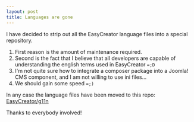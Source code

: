 ```yaml
---
layout: post
title: Languages are gone
---
```


I have decided to strip out all the EasyCreator language files into a special repository.


1) First reason is the amount of maintenance required.
1) Second is the fact that I believe that all developers are capable of understanding the english terms used in EasyCreator `=;D`
1) I'm not quite sure how to integrate a composer package into a Joomla! CMS component, and I am not willing to use ini files...
1) We should gain some speed `=;)`

In any case the language files have been moved to this repo: [EasyCreator/g11n](https://github.com/EasyCreator/g11n)

Thanks to everybody involved!
